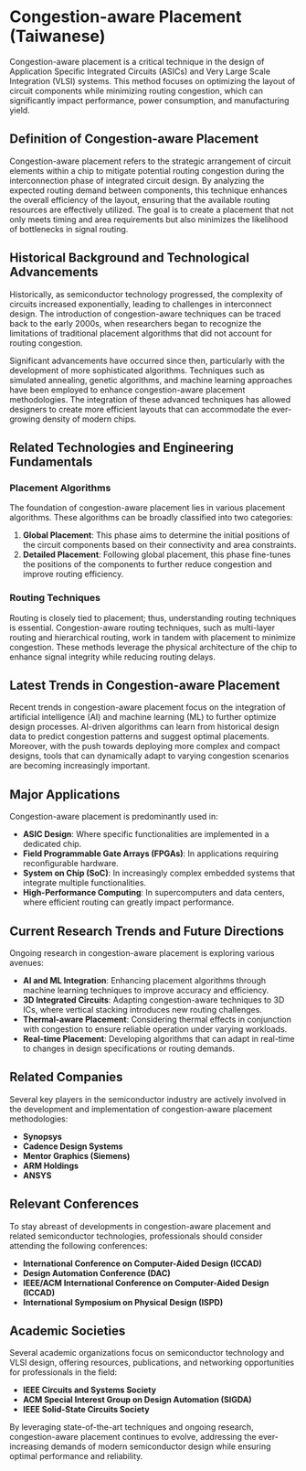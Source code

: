 # Congestion-aware Placement (Taiwanese)

Congestion-aware placement is a critical technique in the design of Application Specific Integrated Circuits (ASICs) and Very Large Scale Integration (VLSI) systems. This method focuses on optimizing the layout of circuit components while minimizing routing congestion, which can significantly impact performance, power consumption, and manufacturing yield.

## Definition of Congestion-aware Placement

Congestion-aware placement refers to the strategic arrangement of circuit elements within a chip to mitigate potential routing congestion during the interconnection phase of integrated circuit design. By analyzing the expected routing demand between components, this technique enhances the overall efficiency of the layout, ensuring that the available routing resources are effectively utilized. The goal is to create a placement that not only meets timing and area requirements but also minimizes the likelihood of bottlenecks in signal routing.

## Historical Background and Technological Advancements

Historically, as semiconductor technology progressed, the complexity of circuits increased exponentially, leading to challenges in interconnect design. The introduction of congestion-aware techniques can be traced back to the early 2000s, when researchers began to recognize the limitations of traditional placement algorithms that did not account for routing congestion. 

Significant advancements have occurred since then, particularly with the development of more sophisticated algorithms. Techniques such as simulated annealing, genetic algorithms, and machine learning approaches have been employed to enhance congestion-aware placement methodologies. The integration of these advanced techniques has allowed designers to create more efficient layouts that can accommodate the ever-growing density of modern chips.

## Related Technologies and Engineering Fundamentals

### Placement Algorithms

The foundation of congestion-aware placement lies in various placement algorithms. These algorithms can be broadly classified into two categories:

1. **Global Placement**: This phase aims to determine the initial positions of the circuit components based on their connectivity and area constraints.
2. **Detailed Placement**: Following global placement, this phase fine-tunes the positions of the components to further reduce congestion and improve routing efficiency.

### Routing Techniques

Routing is closely tied to placement; thus, understanding routing techniques is essential. Congestion-aware routing techniques, such as multi-layer routing and hierarchical routing, work in tandem with placement to minimize congestion. These methods leverage the physical architecture of the chip to enhance signal integrity while reducing routing delays.

## Latest Trends in Congestion-aware Placement

Recent trends in congestion-aware placement focus on the integration of artificial intelligence (AI) and machine learning (ML) to further optimize design processes. AI-driven algorithms can learn from historical design data to predict congestion patterns and suggest optimal placements. Moreover, with the push towards deploying more complex and compact designs, tools that can dynamically adapt to varying congestion scenarios are becoming increasingly important.

## Major Applications

Congestion-aware placement is predominantly used in:

- **ASIC Design**: Where specific functionalities are implemented in a dedicated chip.
- **Field Programmable Gate Arrays (FPGAs)**: In applications requiring reconfigurable hardware.
- **System on Chip (SoC)**: In increasingly complex embedded systems that integrate multiple functionalities.
- **High-Performance Computing**: In supercomputers and data centers, where efficient routing can greatly impact performance.

## Current Research Trends and Future Directions

Ongoing research in congestion-aware placement is exploring various avenues:

- **AI and ML Integration**: Enhancing placement algorithms through machine learning techniques to improve accuracy and efficiency.
- **3D Integrated Circuits**: Adapting congestion-aware techniques to 3D ICs, where vertical stacking introduces new routing challenges.
- **Thermal-aware Placement**: Considering thermal effects in conjunction with congestion to ensure reliable operation under varying workloads.
- **Real-time Placement**: Developing algorithms that can adapt in real-time to changes in design specifications or routing demands.

## Related Companies

Several key players in the semiconductor industry are actively involved in the development and implementation of congestion-aware placement methodologies:

- **Synopsys**
- **Cadence Design Systems**
- **Mentor Graphics (Siemens)**
- **ARM Holdings**
- **ANSYS**

## Relevant Conferences

To stay abreast of developments in congestion-aware placement and related semiconductor technologies, professionals should consider attending the following conferences:

- **International Conference on Computer-Aided Design (ICCAD)**
- **Design Automation Conference (DAC)**
- **IEEE/ACM International Conference on Computer-Aided Design (ICCAD)**
- **International Symposium on Physical Design (ISPD)**

## Academic Societies

Several academic organizations focus on semiconductor technology and VLSI design, offering resources, publications, and networking opportunities for professionals in the field:

- **IEEE Circuits and Systems Society**
- **ACM Special Interest Group on Design Automation (SIGDA)**
- **IEEE Solid-State Circuits Society**

By leveraging state-of-the-art techniques and ongoing research, congestion-aware placement continues to evolve, addressing the ever-increasing demands of modern semiconductor design while ensuring optimal performance and reliability.